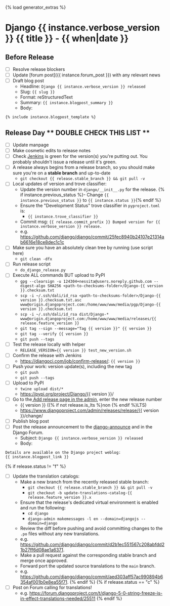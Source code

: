 {% load generator_extras %}
# Django {{ instance.verbose_version }} {{ title }} - {{ when|date }}

## Before Release

- [ ] Resolve release blockers
- [ ] Update [forum post]({{ instance.forum_post }}) with any relevant news
- [ ] Draft blog post
  - Headline: `Django {{ instance.verbose_version }} released`
  - Slug: `{{ slug }}`
  - Format: reStructuredText
  - Summary: `{{ instance.blogpost_summary }}`
  - Body:
```
{% include instance.blogpost_template %}
```

## Release Day ** DOUBLE CHECK THIS LIST **

- [ ] Update manpage
- [ ] Make cosmetic edits to release notes
- [ ] Check [Jenkins](https://djangoci.com) is green for the version(s) you're putting out. You probably shouldn't issue a release until it's green.
- [ ] A release always begins from a release branch, so you should make sure you're on a **stable branch** and up-to-date
  - `git checkout {{ release.stable_branch }} && git pull -v`
- [ ] Local updates of version and trove classifier:
  - Update the version number in `django/__init__.py` for the release.
    {% if instance.previous_status %}- Change `{{ instance.previous_status }}` to `{{ instance.status }}`{% endif %}
  - Ensure the "Development Status" trove classifier in `pyproject.toml` is:
    - `{{ instance.trove_classifier }}`
  - Commit msg: `{{ release.commit_prefix }} Bumped version for {{ instance.verbose_version }} release.`
  - e.g. https://github.com/django/django/commit/25fec8940b24107e21314ab6616e18ce8dec1c1c
- [ ] Make sure you have an absolutely clean tree by running (use script here)
  - `git clean -dfx`
- [ ] Run release script
  - `do_django_release.py`
- [ ] Execute ALL commands BUT upload to PyPI
  - `gpg --clearsign -u 124304+nessita@users.noreply.github.com --digest-algo SHA256 <path-to-checksums-folder>/Django-{{ version }}.checksum.txt`
  - `scp -i ~/.ssh/dali/id_rsa <path-to-checksums-folder>/Django-{{ version }}.checksum.txt.asc www@origin.djangoproject.com:/home/www/www/media/pgp/Django-{{ version }}.checksum.txt`
  - `scp -i ~/.ssh/dali/id_rsa dist/Django-* www@origin.djangoproject.com:/home/www/www/media/releases/{{ release.feature_version }}`
  - `git tag --sign --message="Tag {{ version }}" {{ version }}`
  - `git tag --verify {{ version }}`
  - `git push --tags`
- [ ] Test the release locally with helper
  - `RELEASE_VERSION={{ version }} test_new_version.sh`
- [ ] Confirm the release with Jenkins
  - https://djangoci.com/job/confirm-release/: `{{ version }}`
- [ ] Push your work: version update(s), including the new tag
  - `git push`
  - `git push --tags`
- [ ] Upload to PyPI
  - `twine upload dist/*`
  - https://pypi.org/project/Django/{{ version }}/
- [ ] Go to the[ Add release page in the admin](https://www.djangoproject.com/admin/releases/release/add/), enter the new release number
  - {{ version }} ({% if not release.is_lts %}non {% endif %}LTS)
  - https://www.djangoproject.com/admin/releases/release/{{ version }}/change/
- [ ] Publish blog post
- [ ] Post the release announcement to the [django-announce](https://docs.djangoproject.com/en/dev/internals/mailing-lists/#django-announce-mailing-list) and in the Django Forum.
  - Subject: `Django {{ instance.verbose_version }} released`
  - Body:
```
Details are available on the Django project weblog:
{{ instance.blogpost_link }}
```
{% if release.status != "f" %}
- [ ] Update the translation catalogs:
  - Make a new branch from the recently released stable branch:
    - `git checkout {{ release.stable_branch }} && git pull -v`
    - `git checkout -b update-translations-catalog-{{ release.feature_version }}.x`
  - Ensure that the release's dedicated virtual environment is enabled and run the following:
      - `cd django`
      - `django-admin makemessages -l en --domain=djangojs --domain=django`
  - Review the diff before pushing and avoid committing changes to the `.po` files without any new translations.
  - e.g. https://github.com/django/django/commit/d2b1ec551567c208abfdd21b27ff6d08ae1a6371.
  - Make a pull request against the corresponding stable branch and merge once approved.
  - Forward port the updated source translations to the `main` branch.
  - e.g. https://github.com/django/django/commit/aed303aff57ac990894b6354af001b0e8ea55f71.
{% endif %}
{% if release.status == "c" %}
- [ ] Post on Forum calling for translations!
  - e.g. https://forum.djangoproject.com/t/django-5-0-string-freeze-is-in-effect-translations-needed/25511
{% endif %}

